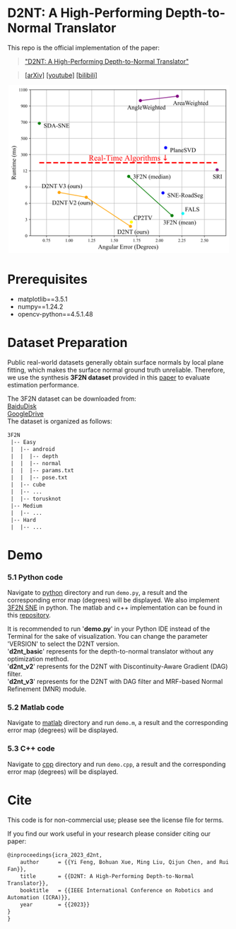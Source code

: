 # D2NT: A High-Performing Depth-to-Normal Translator

This repo is the official implementation of the paper:
> ["D2NT: A High-Performing Depth-to-Normal Translator"](https://arxiv.org/abs/2304.12031)

[//]: # (> by [Yi Feng]&#40;https://github.com/fengyi233&#41;, [Bohuan Xue]&#40;https://github.com/byronsit&#41;,)
[//]: # (> and [Rui Fan]&#40;https://ruirangerfan.com/&#41;.)

> [[arXiv]](https://arxiv.org/abs/2304.12031) [[youtube]](https://youtu.be/) [[bilibili]](https://)

<p align="center">
  <img src="assets/tradeoff.png" width="500" alt="trade-off"/>
</p>


# Prerequisites

+ matplotlib==3.5.1
+ numpy==1.24.2
+ opencv-python==4.5.1.48

# Dataset Preparation

Public real-world datasets generally obtain surface normals by local plane fitting,
which makes the surface normal ground truth unreliable. Therefore, we use the synthesis **3F2N dataset** provided
in this [paper](https://ieeexplore.ieee.org/document/9381580) to evaluate estimation performance.

The 3F2N dataset can be downloaded from: \
[BaiduDisk](https://pan.baidu.com/s/1BrzulgKfCCf-69mS-JSgNA?pwd=jveo) \
[GoogleDrive](https://drive.google.com/drive/folders/1TLj033oV0aplLE6xcQaSRcZpggDVTCHY) \
The dataset is organized as follows:

```
3F2N
 |-- Easy
 |  |-- android
 |  |  |-- depth
 |  |  |-- normal
 |  |  |-- params.txt
 |  |  |-- pose.txt
 |  |-- cube
 |  |-- ...
 |  |-- torusknot
 |-- Medium
 |  |-- ...
 |-- Hard
 |  |-- ...
```

# Demo

### 5.1  Python code
Navigate to [python]() directory and run `demo.py`, a result and the corresponding error map (degrees) will be displayed.
We also implement [3F2N SNE](https://ieeexplore.ieee.org/document/9381580) in python. The matlab and c++ implementation
can be found in this [repository](https://github.com/ruirangerfan/Three-Filters-to-Normal). 

It is recommended to run '**demo.py**' in your Python IDE instead of the Terminal for the sake of visualization.
You can change the parameter 'VERSION' to select the D2NT version.\
'**d2nt_basic**' represents for the depth-to-normal translator without any optimization method.\
'**d2nt_v2**' represents for the D2NT with Discontinuity-Aware Gradient (DAG) filter.\
'**d2nt_v3**' represents for the D2NT with DAG filter and MRF-based Normal Refinement (MNR) module.

### 5.2  Matlab code
Navigate to [matlab]() directory and run `demo.m`, a result and the corresponding error map (degrees) will be displayed.

### 5.3  C++ code
Navigate to [cpp]() directory and run `demo.cpp`, a result and the corresponding error map (degrees) will be displayed.


# Cite
This code is for non-commercial use; please see the license file for terms.

If you find our work useful in your research please consider citing our paper:

```
@inproceedings{icra_2023_d2nt,
	author      = {{Yi Feng, Bohuan Xue, Ming Liu, Qijun Chen, and Rui Fan}},
	title       = {{D2NT: A High-Performing Depth-to-Normal Translator}},
	booktitle   = {{IEEE International Conference on Robotics and Automation (ICRA)}},
	year        = {{2023}}
}
}
```